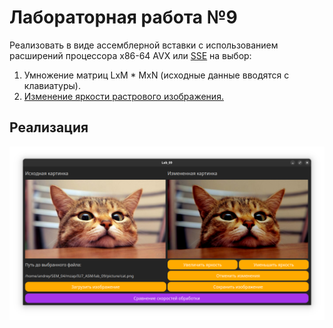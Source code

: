 # Лабораторная работа №9

Реализовать в виде ассемблерной вставки с использованием расширений
процессора x86-64 AVX или <u>SSE</u> на выбор:
1. Умножение матриц LxM * MxN (исходные данные вводятся с
клавиатуры).
2. <u>Изменение яркости растрового изображения.</u>
 
## Реализация
![Красивая 9 лабораторна по МЗЯП](./picture/my_app.png)
